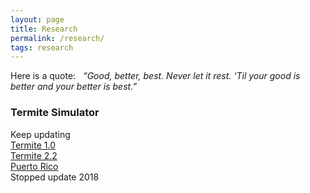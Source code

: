 ```yaml
---
layout: page
title: Research
permalink: /research/
tags: research
---
```

Here is a quote:   
*“Good, better, best. Never let it rest. ‘Til your good is better and your better is best.”* 

### Termite Simulator  
Keep updating  
[Termite 1.0](http://www4.ncsu.edu/~ldong7/project_ter/index.html)  
[Termite 2.2](http://www4.ncsu.edu/~ldong7/Termite2.2/index.html)  
[Puerto Rico](http://www4.ncsu.edu/~ldong7/PRSpecies/index.html)  
Stopped update 2018

